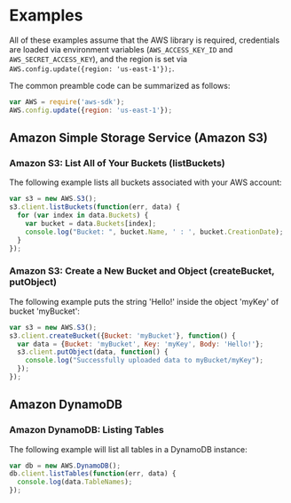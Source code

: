 # Examples

All of these examples assume that the AWS library is required,
credentials are loaded via environment variables (`AWS_ACCESS_KEY_ID`
and `AWS_SECRET_ACCESS_KEY`), and the region is set via 
`AWS.config.update({region: 'us-east-1'});`.

The common preamble code can be summarized as follows:

```js
var AWS = require('aws-sdk');
AWS.config.update({region: 'us-east-1'});
```

## Amazon Simple Storage Service (Amazon S3)

### Amazon S3: List All of Your Buckets (listBuckets)

The following example lists all buckets associated with your AWS account:

```js
var s3 = new AWS.S3();
s3.client.listBuckets(function(err, data) {
  for (var index in data.Buckets) {
    var bucket = data.Buckets[index];
    console.log("Bucket: ", bucket.Name, ' : ', bucket.CreationDate);
  }
});
```

### Amazon S3: Create a New Bucket and Object (createBucket, putObject)

The following example puts the string 'Hello!' inside the
object 'myKey' of bucket 'myBucket':

```js
var s3 = new AWS.S3();
s3.client.createBucket({Bucket: 'myBucket'}, function() {
  var data = {Bucket: 'myBucket', Key: 'myKey', Body: 'Hello!'};
  s3.client.putObject(data, function() {
    console.log("Successfully uploaded data to myBucket/myKey");
  });
});
```

## Amazon DynamoDB

### Amazon DynamoDB: Listing Tables

The following example will list all tables in a DynamoDB instance:

```js
var db = new AWS.DynamoDB();
db.client.listTables(function(err, data) {
  console.log(data.TableNames);
});
```